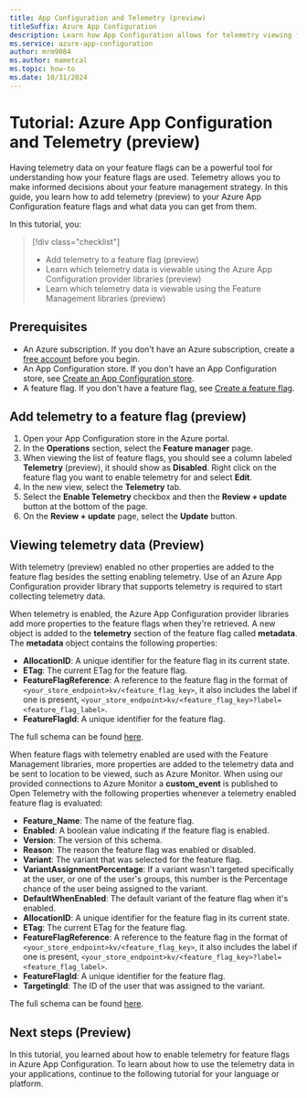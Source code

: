 ```yaml
---
title: App Configuration and Telemetry (preview)
titleSuffix: Azure App Configuration
description: Learn how App Configuration allows for telemetry viewing for feature flags.
ms.service: azure-app-configuration
author: mrm9084
ms.author: mametcal
ms.topic: how-to
ms.date: 10/31/2024
---
```


# Tutorial: Azure App Configuration and Telemetry (preview)

Having telemetry data on your feature flags can be a powerful tool for understanding how your feature flags are used. Telemetry allows you to make informed decisions about your feature management strategy. In this guide, you learn how to add telemetry (preview) to your Azure App Configuration feature flags and what data you can get from them.

In this tutorial, you:

> [!div class="checklist"]
> - Add telemetry to a feature flag (preview)
> - Learn which telemetry data is viewable using the Azure App Configuration provider libraries (preview)
> - Learn which telemetry data is viewable using the Feature Management libraries (preview)

## Prerequisites

- An Azure subscription. If you don't have an Azure subscription, create a [free account](https://azure.microsoft.com/free/) before you begin.
- An App Configuration store. If you don't have an App Configuration store, see [Create an App Configuration store](./quickstart-azure-app-configuration-create.md).
- A feature flag. If you don't have a feature flag, see [Create a feature flag](./manage-feature-flags.md).

## Add telemetry to a feature flag (preview)

1. Open your App Configuration store in the Azure portal.
1. In the **Operations** section, select the **Feature manager** page.
1. When viewing the list of feature flags, you should see a column labeled **Telemetry** (preview), it should show as **Disabled**. Right click on the feature flag you want to enable telemetry for and select **Edit**.
1. In the new view, select the **Telemetry** tab.
1. Select the **Enable Telemetry** checkbox and then the **Review + update** button at the bottom of the page.
1. On the **Review + update** page, select the **Update** button.

## Viewing telemetry data (Preview)

With telemetry (preview) enabled no other properties are added to the feature flag besides the setting enabling telemetry. Use of an Azure App Configuration provider library that supports telemetry is required to start collecting telemetry data.

When telemetry is enabled, the Azure App Configuration provider libraries add more properties to the feature flags when they're retrieved. A new object is added to the **telemetry** section of the feature flag called **metadata**. The **metadata** object contains the following properties:

- **AllocationID**: A unique identifier for the feature flag in its current state.
- **ETag**: The current ETag for the feature flag.
- **FeatureFlagReference**: A reference to the feature flag in the format of `<your_store_endpoint>kv/<feature_flag_key>`, it also includes the label if one is present, `<your_store_endpoint>kv/<feature_flag_key>?label=<feature_flag_label>`.
- **FeatureFlagId**: A unique identifier for the feature flag.

The full schema can be found [here](https://github.com/microsoft/FeatureManagement/tree/main/Schema/FeatureEvaluationEvent/FeatureEvaluationEventWithAzureAppConfiguration.v1.0.0.schema.json).

When feature flags with telemetry enabled are used with the Feature Management libraries, more properties are added to the telemetry data and be sent to location to be viewed, such as Azure Monitor. When using our provided connections to Azure Monitor a **custom_event** is published to Open Telemetry with the following properties whenever a telemetry enabled feature flag is evaluated:

- **Feature_Name**: The name of the feature flag.
- **Enabled**: A boolean value indicating if the feature flag is enabled.
- **Version**: The version of this schema.
- **Reason**: The reason the feature flag was enabled or disabled.
- **Variant**: The variant that was selected for the feature flag.
- **VariantAssignmentPercentage**: If a variant wasn't targeted specifically at the user, or one of the user's groups, this number is the Percentage chance of the user being assigned to the variant.
- **DefaultWhenEnabled**: The default variant of the feature flag when it's enabled.
- **AllocationID**: A unique identifier for the feature flag in its current state.
- **ETag**: The current ETag for the feature flag.
- **FeatureFlagReference**: A reference to the feature flag in the format of `<your_store_endpoint>kv/<feature_flag_key>`, it also includes the label if one is present, `<your_store_endpoint>kv/<feature_flag_key>?label=<feature_flag_label>`.
- **FeatureFlagId**: A unique identifier for the feature flag.
- **TargetingId**: The ID of the user that was assigned to the variant.

The full schema can be found [here](https://github.com/microsoft/FeatureManagement/blob/main/Schema/FeatureEvaluationEvent/FeatureEvaluationEvent.v1.0.0.schema.json).

## Next steps (Preview)

In this tutorial, you learned about how to enable telemetry for feature flags in Azure App Configuration. To learn about how to use the telemetry data in your applications, continue to the following tutorial for your language or platform.